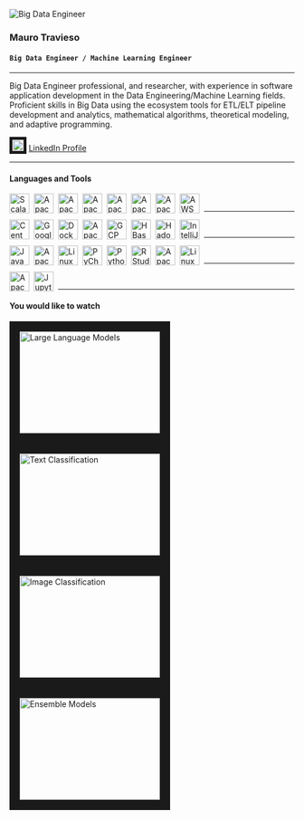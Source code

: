 ![Big Data Engineer](https://media.licdn.com/dms/image/C5616AQHCfQ4jmmEH6g/profile-displaybackgroundimage-shrink_350_1400/0/1517558697866?e=1710979200&v=beta&t=BNFNcZCI69jar_t2LJ_Fa3YC_LATIM5v1AmONL1h0gk)

### **Mauro Travieso**

#### **`Big Data Engineer / Machine Learning Engineer`**

---

Big Data Engineer professional, and researcher, with experience in software application development in the Data
Engineering/Machine Learning fields. Proficient skills in Big Data using the ecosystem tools for ETL/ELT
pipeline development and analytics, mathematical algorithms, theoretical modeling, and adaptive programming.

<img src="https://github.com/MauroTravieso/MauroTravieso/assets/17593924/b6608ef9-7f9e-4f60-8e6b-4d1426d297db" alt="LinkedIn" width="20" height="20" border="5"/> [LinkedIn Profile](https://www.linkedin.com/in/maurotravieso/?locale=en_US)

<!--
![LinkedIn](https://github.com/MauroTravieso/MauroTravieso/assets/17593924/b6608ef9-7f9e-4f60-8e6b-4d1426d297db) 
-->
---

#### Languages and Tools
<img align="left" alt="Scala" width="35px" style="padding-right:5px;" src="https://github.com/MauroTravieso/MauroTravieso/assets/17593924/94f212ee-f608-49ee-9608-d83c2623cbe6"/>
<img align="left" alt="Apache Hadoop" width="35px" style="padding-right:5px;" src="https://github.com/MauroTravieso/MauroTravieso/assets/17593924/c7b42c93-d68c-4056-9d51-63ea2f0e731b"/>
<img align="left" alt="Apache Spark" width="35px" style="padding-right:5px;" src="https://github.com/MauroTravieso/MauroTravieso/assets/17593924/a9ac023c-353a-425d-9f6b-1d8718e84ca0"/>
<img align="left" alt="Apache Avro" width="35px" style="padding-right:5px;" src="https://github.com/MauroTravieso/MauroTravieso/assets/17593924/a49d5f9d-f1b1-445d-ba4b-397f45fdde1c"/>
<img align="left" alt="Apache Pig" width="35px" style="padding-right:5px;" src="https://github.com/MauroTravieso/MauroTravieso/assets/17593924/3fc59d56-bd28-48be-b276-ea688a9cd1b5"/>
<img align="left" alt="Apache Sqoop" width="35px" style="padding-right:5px;" src="https://github.com/MauroTravieso/MauroTravieso/assets/17593924/6cbd3863-6ed9-4c99-8e27-08b91e6b4b39"/>
<img align="left" alt="Apache Airflow" width="35px" style="padding-right:5px;" src="https://github.com/MauroTravieso/MauroTravieso/assets/17593924/59990a8a-ecc5-42cc-9b57-4bae3118201a"/>
<img align="left" alt="AWS" width="35px" style="padding-right:5px;" src="https://github.com/MauroTravieso/MauroTravieso/assets/17593924/c1abdddb-365c-4730-8e7b-5b04c31d7a5f"/>
<br/>

---
<img align="left" alt="CentOS" width="35px" style="padding-right:5px;" src="https://github.com/MauroTravieso/MauroTravieso/assets/17593924/ed800e19-5b9a-416b-a693-4805a7cbd585"/>
<img align="left" alt="Google Colab" width="35px" style="padding-right:5px;" src="https://github.com/MauroTravieso/MauroTravieso/assets/17593924/e73b1969-3e2b-4eee-80c3-2ec1bb22f2da"/>
<img align="left" alt="Docker" width="35px" style="padding-right:5px;" src="https://github.com/MauroTravieso/MauroTravieso/assets/17593924/ebf1c839-1e80-4488-a8ff-06303454e911"/>
<img align="left" alt="Apache Drill" width="35px" style="padding-right:5px;" src="https://github.com/MauroTravieso/MauroTravieso/assets/17593924/776b7c64-cd89-45a8-bfb5-9b0687f76757"/>
<img align="left" alt="GCP" width="35px" style="padding-right:5px;" src="https://github.com/MauroTravieso/MauroTravieso/assets/17593924/6a0b8836-6b7d-40b0-ab95-ad08ebe5f093"/>
<img align="left" alt="HBase" width="35px" style="padding-right:5px;" src="https://github.com/MauroTravieso/MauroTravieso/assets/17593924/347bf337-da28-4a3a-b251-4beadecaba06"/>
<img align="left" alt="Hadoop" width="35px" style="padding-right:5px;" src="https://github.com/MauroTravieso/MauroTravieso/assets/17593924/ae1806bf-73c3-48ed-8731-c743fcf01a1d"/>
<img align="left" alt="IntelliJ" width="35px" style="padding-right:5px;" src="https://github.com/MauroTravieso/MauroTravieso/assets/17593924/39192979-8dfd-49f3-8205-0bc367c2491b"/>
<br/>

---
<img align="left" alt="Java" width="35px" style="padding-right:5px;" src="https://github.com/MauroTravieso/MauroTravieso/assets/17593924/03607780-3f9e-456c-a91e-1349c0382d3c"/>
<img align="left" alt="Apache Kafka" width="35px" style="padding-right:5px;" src="https://github.com/MauroTravieso/MauroTravieso/assets/17593924/d6da4b9b-299d-4139-a56d-06e3c38d4ce6"/>
<img align="left" alt="Linux" width="35px" style="padding-right:5px;" src="https://github.com/MauroTravieso/MauroTravieso/assets/17593924/cb6e88cf-bbd3-45f2-8975-1b12763efb77"/>
<img align="left" alt="PyCharm" width="35px" style="padding-right:5px;" src="https://github.com/MauroTravieso/MauroTravieso/assets/17593924/fe8b51fc-7213-4b8e-9b79-f0671f3ecc89"/>
<img align="left" alt="Python" width="35px" style="padding-right:5px;" src="https://github.com/MauroTravieso/MauroTravieso/assets/17593924/e3b2ef95-189a-4d34-bad3-a1bee8aff363"/>
<img align="left" alt="RStudio" width="35px" style="padding-right:5px;" src="https://github.com/MauroTravieso/MauroTravieso/assets/17593924/d83433b6-b0e4-46d6-8e12-cc232286af8a"/>
<img align="left" alt="Apache Superset" width="35px" style="padding-right:5px;" src="https://github.com/MauroTravieso/MauroTravieso/assets/17593924/c964a3b7-fd52-4ecb-acfe-bc76e942bdb5"/>
<img align="left" alt="Linux Ubuntu" width="35px" style="padding-right:5px;" src="https://github.com/MauroTravieso/MauroTravieso/assets/17593924/8c2df347-19b6-496b-bca8-ba097d641b46"/>
<br/>

---
<img align="left" alt="Apache Zeppelin" width="35px" style="padding-right:5px;" src="https://github.com/MauroTravieso/MauroTravieso/assets/17593924/a81405cb-97cd-4418-bc78-b757a6eeaeef"/>
<img align="left" alt="Jupyter Notebooks" width="35px" style="padding-right:5px;" src="https://github.com/MauroTravieso/MauroTravieso/assets/17593924/81f28b8b-dd5c-45f5-bfc1-93d6ac299523"/>
<br />

<!--
![Airflow](https://github.com/MauroTravieso/MauroTravieso/assets/17593924/59990a8a-ecc5-42cc-9b57-4bae3118201a)
![AWS](https://github.com/MauroTravieso/MauroTravieso/assets/17593924/c1abdddb-365c-4730-8e7b-5b04c31d7a5f)
![CentOS](https://github.com/MauroTravieso/MauroTravieso/assets/17593924/ed800e19-5b9a-416b-a693-4805a7cbd585)
![Colab](https://github.com/MauroTravieso/MauroTravieso/assets/17593924/e73b1969-3e2b-4eee-80c3-2ec1bb22f2da)
![Docker png](https://github.com/MauroTravieso/MauroTravieso/assets/17593924/ebf1c839-1e80-4488-a8ff-06303454e911)
![Drill](https://github.com/MauroTravieso/MauroTravieso/assets/17593924/776b7c64-cd89-45a8-bfb5-9b0687f76757)
![Google](https://github.com/MauroTravieso/MauroTravieso/assets/17593924/6a0b8836-6b7d-40b0-ab95-ad08ebe5f093)
![HBase](https://github.com/MauroTravieso/MauroTravieso/assets/17593924/347bf337-da28-4a3a-b251-4beadecaba06)
![Hadoop](https://github.com/MauroTravieso/MauroTravieso/assets/17593924/ae1806bf-73c3-48ed-8731-c743fcf01a1d)
![images](https://github.com/MauroTravieso/MauroTravieso/assets/17593924/72954344-d786-423f-9a36-c456a9c8c28a)
![IntelliJ](https://github.com/MauroTravieso/MauroTravieso/assets/17593924/39192979-8dfd-49f3-8205-0bc367c2491b)
![Java](https://github.com/MauroTravieso/MauroTravieso/assets/17593924/03607780-3f9e-456c-a91e-1349c0382d3c)
![Kafka](https://github.com/MauroTravieso/MauroTravieso/assets/17593924/d6da4b9b-299d-4139-a56d-06e3c38d4ce6)
![Linux](https://github.com/MauroTravieso/MauroTravieso/assets/17593924/cb6e88cf-bbd3-45f2-8975-1b12763efb77)
![PyCharm](https://github.com/MauroTravieso/MauroTravieso/assets/17593924/fe8b51fc-7213-4b8e-9b79-f0671f3ecc89)
![Python](https://github.com/MauroTravieso/MauroTravieso/assets/17593924/e3b2ef95-189a-4d34-bad3-a1bee8aff363)
![RStudio](https://github.com/MauroTravieso/MauroTravieso/assets/17593924/d83433b6-b0e4-46d6-8e12-cc232286af8a)
![Superset](https://github.com/MauroTravieso/MauroTravieso/assets/17593924/c964a3b7-fd52-4ecb-acfe-bc76e942bdb5)
![Ubuntu](https://github.com/MauroTravieso/MauroTravieso/assets/17593924/8c2df347-19b6-496b-bca8-ba097d641b46)
![Zeppelin](https://github.com/MauroTravieso/MauroTravieso/assets/17593924/a81405cb-97cd-4418-bc78-b757a6eeaeef)

![Jupyter](https://github.com/MauroTravieso/MauroTravieso/assets/17593924/81f28b8b-dd5c-45f5-bfc1-93d6ac299523)



![Pig](https://github.com/MauroTravieso/MauroTravieso/assets/17593924/3fc59d56-bd28-48be-b276-ea688a9cd1b5)
![sqoop logo](https://github.com/MauroTravieso/MauroTravieso/assets/17593924/6cbd3863-6ed9-4c99-8e27-08b91e6b4b39)

![Avro](https://github.com/MauroTravieso/MauroTravieso/assets/17593924/a49d5f9d-f1b1-445d-ba4b-397f45fdde1c)

![Spark](https://github.com/MauroTravieso/MauroTravieso/assets/17593924/a9ac023c-353a-425d-9f6b-1d8718e84ca0)

![hadoop-distributed-file-system-96](https://github.com/MauroTravieso/MauroTravieso/assets/17593924/c7b42c93-d68c-4056-9d51-63ea2f0e731b)

![icons8-scala-a-general-purpose-programming-language-with-strong-static-type-system-96](https://github.com/MauroTravieso/MauroTravieso/assets/17593924/94f212ee-f608-49ee-9608-d83c2623cbe6)

![icons8-scala-a-general-purpose-programming-language-with-strong-static-type-system-48](https://github.com/MauroTravieso/MauroTravieso/assets/17593924/79ef459f-6fdd-4a41-af19-3dcc430d2c4f)

https://icons8.com/icon/FIdVBOahSJu0/scala-a-general-purpose-programming-language-with-strong-static-type-system
-->
---

#### You would like to watch
<a href="http://www.youtube.com/watch?eature=player_embedded&v=TMXWLxsHXzQ" target="_blank"><img src="http://img.youtube.com/vi/TMXWLxsHXzQ/0.jpg" alt="Large Language Models" width="248" height="180" border="18"/></a>
<a href="http://www.youtube.com/watch?eature=player_embedded&v=e9JuSwie_qk" target="_blank"><img src="http://img.youtube.com/vi/e9JuSwie_qk/0.jpg" alt="Text Classification" width="248" height="180" border="18"/></a>
<a href="http://www.youtube.com/watch?eature=player_embedded&v=ulgE5y2ywq8" target="_blank"><img src="http://img.youtube.com/vi/ulgE5y2ywq8/0.jpg" alt="Image Classification" width="248" height="180" border="18"/></a>
<a href="http://www.youtube.com/watch?eature=player_embedded&v=5YQ3v-WnVWA" target="_blank"><img src="http://img.youtube.com/vi/5YQ3v-WnVWA/0.jpg" alt="Ensemble Models" width="248" height="180" border="18"/></a>


<!--
**MauroTravieso/MauroTravieso** is a ✨ _special_ ✨ repository because its `README.md` (this file) appears on your GitHub profile.

Here are some ideas to get you started:

- 🔭 I’m currently working on ...
- 🌱 I’m currently learning ...
- 👯 I’m looking to collaborate on ...
- 🤔 I’m looking for help with ...
- 💬 Ask me about ...
- 📫 How to reach me: ...
- 😄 Pronouns: ...
- ⚡ Fun fact: ...
-->
